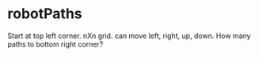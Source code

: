 # robotPaths
Start at top left corner. nXn grid. can move left, right, up, down. How many paths to bottom right corner?
